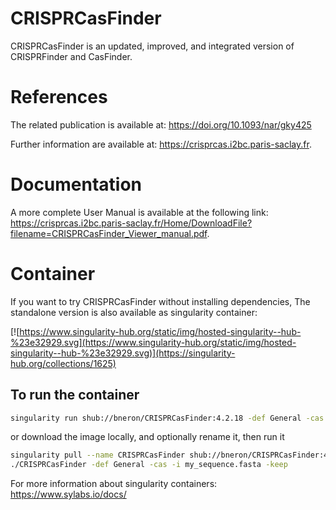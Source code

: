 # CRISPRCasFinder

CRISPRCasFinder is an updated, improved, and integrated version of CRISPRFinder and CasFinder. 

# References

The related publication is available at: https://doi.org/10.1093/nar/gky425

Further information are available at: https://crisprcas.i2bc.paris-saclay.fr.

# Documentation
A more complete User Manual is available at the following link: https://crisprcas.i2bc.paris-saclay.fr/Home/DownloadFile?filename=CRISPRCasFinder_Viewer_manual.pdf.

# Container

If you want to try CRISPRCasFinder without installing dependencies,
The standalone version is also available as singularity container:

[![https://www.singularity-hub.org/static/img/hosted-singularity--hub-%23e32929.svg](https://www.singularity-hub.org/static/img/hosted-singularity--hub-%23e32929.svg)](https://singularity-hub.org/collections/1625)

## To run the container
 
```bash
singularity run shub://bneron/CRISPRCasFinder:4.2.18 -def General -cas -i my_sequence.fasta -keep
```
or download the image locally, and optionally rename it, then run it
```bash
singularity pull --name CRISPRCasFinder shub://bneron/CRISPRCasFinder:4.2.18 
./CRISPRCasFinder -def General -cas -i my_sequence.fasta -keep
```


For more information about singularity containers: https://www.sylabs.io/docs/